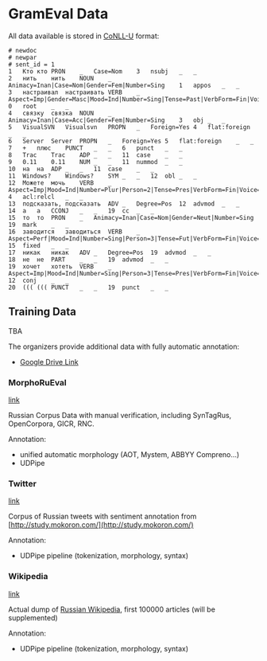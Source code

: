 # GramEval Data 

All data available is stored in [CoNLL-U](https://universaldependencies.org/format.html) format:

```
# newdoc
# newpar
# sent_id = 1
1	Кто	кто	PRON	_	Case=Nom	3	nsubj	_	_
2	нить	нить	NOUN	_	Animacy=Inan|Case=Nom|Gender=Fem|Number=Sing	1	appos	_	_
3	настраивал	настраивать	VERB	_	Aspect=Imp|Gender=Masc|Mood=Ind|Number=Sing|Tense=Past|VerbForm=Fin|Voice=Act	0	root	_	_
4	связку	связка	NOUN	_	Animacy=Inan|Case=Acc|Gender=Fem|Number=Sing	3	obj	_	_
5	VisualSVN	Visualsvn	PROPN	_	Foreign=Yes	4	flat:foreign	_	_
6	Server	Server	PROPN	_	Foreign=Yes	5	flat:foreign	_	_
7	+	плюс	PUNCT	_	_	6	punct	_	_
8	Trac	Trac	ADP	_	_	11	case	_	_
9	0.11	0.11	NUM	_	_	11	nummod	_	_
10	на	на	ADP	_	_	11	case	_	_
11	Windows?	Windows?	SYM	_	_	12	obl	_	_
12	Можете	мочь	VERB	_	Aspect=Imp|Mood=Ind|Number=Plur|Person=2|Tense=Pres|VerbForm=Fin|Voice=Act	4	acl:relcl	_	_
13	подсказать,	подсказать	ADV	_	Degree=Pos	12	advmod	_	_
14	а	а	CCONJ	_	_	19	cc	_	_
15	то	то	PRON	_	Animacy=Inan|Case=Nom|Gender=Neut|Number=Sing	19	mark	_	_
16	заводится	заводиться	VERB	_	Aspect=Perf|Mood=Ind|Number=Sing|Person=3|Tense=Fut|VerbForm=Fin|Voice=Mid	15	fixed	_	_
17	никак	никак	ADV	_	Degree=Pos	19	advmod	_	_
18	не	не	PART	_	_	19	advmod	_	_
19	хочет	хотеть	VERB	_	Aspect=Imp|Mood=Ind|Number=Sing|Person=3|Tense=Pres|VerbForm=Fin|Voice=Act	12	conj	_	_
20	(((	(((	PUNCT	_	_	19	punct	_	_

```

## Training Data

TBA

The organizers provide additional data with fully automatic annotation:

 - [Google Drive Link](https://drive.google.com/open?id=11713jFT1-xhPmrNinDQCj4vVn0jRn3XU) 

### MorphoRuEval 

[link](https://drive.google.com/file/d/1V3YGEHoE-2wY-5Qc-DIKwwa9q0yyOa5J/view?usp=sharing)

Russian Corpus Data with manual verification, including SynTagRus, OpenCorpora, GICR, RNC.

Annotation:
 - unified automatic morphology (AOT, Mystem, ABBYY Compreno...)
 - UDPipe

### Twitter

[link](https://drive.google.com/file/d/1821OdB7FGc6DvVs1fdultMXZw4W-H5Kg/view?usp=sharing)

Corpus of Russian tweets with sentiment annotation from [http://study.mokoron.com/](http://study.mokoron.com/)

Annotation:
 - UDPipe pipeline (tokenization, morphology, syntax)
 
### Wikipedia

[link](https://drive.google.com/file/d/1QZm__DREAndXL3PtQp1moLKPIzPecQlN/view?usp=sharing)

Actual dump of [Russian Wikipedia](https://dumps.wikimedia.org/ruwiki/20200101/), first 100000 articles (will be supplemented)

Annotation:
 - UDPipe pipeline (tokenization, morphology, syntax)

